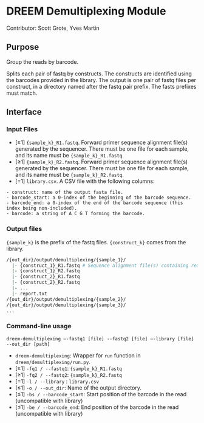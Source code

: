 # DREEM Demultiplexing Module
Contributor: Scott Grote, Yves Martin

## Purpose
Group the reads by barcode. 

Splits each pair of fastq by constructs. The constructs are identified using the barcodes provided in the library. The output is one pair of fastq files per construct, in a directory named after the fastq pair prefix. The fasts prefixes must match.

## Interface

### Input Files
- [≥1] ```{sample_k}_R1.fastq```. Forward primer sequence alignment file(s) generated by the sequencer. There must be one file for each sample, and its name must be ```{sample_k}_R1.fastq```.  
- [≥1] ```{sample_k}_R2.fastq```. Forward primer sequence alignment file(s) generated by the sequencer. There must be one file for each sample, and its name must be ```{sample_k}_R2.fastq```.  
- [=1] ```library.csv```. A CSV file with the following columns: 
```
- construct: name of the output fasta file.
- barcode_start: a 0-index of the beginning of the barcode sequence.
- barcode_end: a 0-index of the end of the barcode sequence (this index being non-included).
- barcode: a string of A C G T forming the barcode.
```
### Output files
`{sample_k}` is the prefix of the fastq files. `{construct_k}` comes from the library.
```bash
/{out_dir}/output/demultiplexing/{sample_1}/
  |- {construct_1}_R1.fastq # Sequence alignment file(s) containing reads from `{sample_1}_R1.fastq` with `barcode` of row `construct_1` as a barcode.
  |- {construct_1}_R2.fastq
  |- {construct_2}_R1.fastq
  |- {construct_2}_R2.fastq
  |- ...
  |- report.txt
/{out_dir}/output/demultiplexing/{sample_2}/
/{out_dir}/output/demultiplexing/{sample_3}/
...
```

### Command-line usage

```dreem-demultiplexing —-fastq1 [file] --fastq2 [file] —-library [file] --out_dir [path]```

- ```dreem-demultiplexing```: Wrapper for ```run``` function in ```dreem/demultiplexing/run.py```. 
- [≥1] `-fq1 / --fastq1`: ```{sample_k}_R1.fastq```
- [≥1] `-fq2 / --fastq2`: ```{sample_k}_R2.fastq```
- [=1] `-l / --library` : ```library.csv```
- [≤1] `-o / --out_dir`: Name of the output directory.
- [≤1] `-bs / --barcode_start`: Start position of the barcode in the read (uncompatible with library)
- [≤1] `-be / --barcode_end`: End position of the barcode in the read (uncompatible with library)
